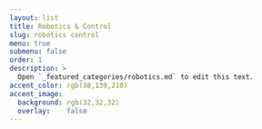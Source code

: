 ```yaml
---
layout: list
title: Robotics & Control
slug: robotics control
menu: true
submenu: false
order: 1
description: >
  Open `_featured_categories/robotics.md` to edit this text.
accent_color: rgb(38,139,210)
accent_image:
  background: rgb(32,32,32)
  overlay:    false
---
```

